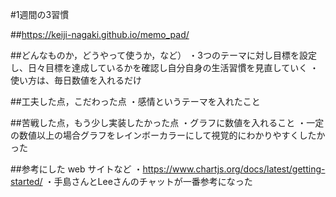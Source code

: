 #1週間の3習慣

##https://keiji-nagaki.github.io/memo_pad/

##どんなものか，どうやって使うか，など）
・3つのテーマに対し目標を設定し、日々目標を達成しているかを確認し自分自身の生活習慣を見直していく
・使い方は、毎日数値を入れるだけ

##工夫した点，こだわった点
・感情というテーマを入れたこと

##苦戦した点，もう少し実装したかった点
・グラフに数値を入れること
・一定の数値以上の場合グラフをレインボーカラーにして視覚的にわかりやすくしたかった

##参考にした web サイトなど
・https://www.chartjs.org/docs/latest/getting-started/
・手島さんとLeeさんのチャットが一番参考になった
